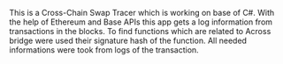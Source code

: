 This is a Cross-Chain Swap Tracer which is working on base of C#. With the help of Ethereum and Base APIs this app gets a log information from transactions in the blocks.
To find functions which are related to Across bridge were used their signature hash of the function. All needed informations were took from logs of the transaction. 
